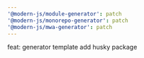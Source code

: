 ```yaml
---
'@modern-js/module-generator': patch
'@modern-js/monorepo-generator': patch
'@modern-js/mwa-generator': patch
---
```


feat: generator template add husky package

